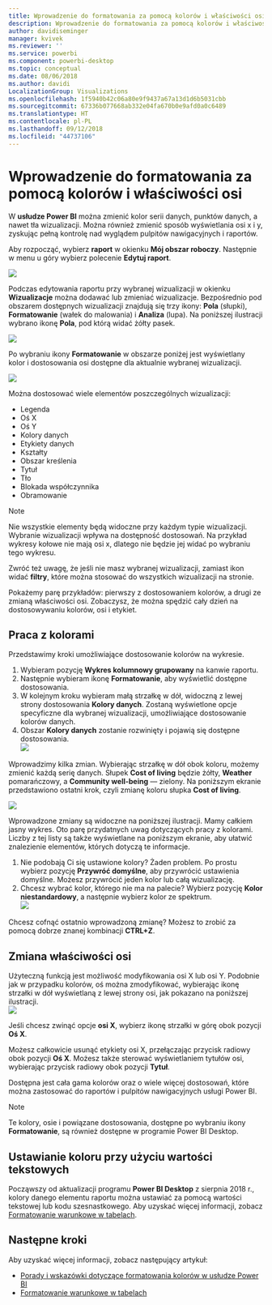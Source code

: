 ```yaml
---
title: Wprowadzenie do formatowania za pomocą kolorów i właściwości osi
description: Wprowadzenie do formatowania za pomocą kolorów i właściwości osi
author: davidiseminger
manager: kvivek
ms.reviewer: ''
ms.service: powerbi
ms.component: powerbi-desktop
ms.topic: conceptual
ms.date: 08/06/2018
ms.author: davidi
LocalizationGroup: Visualizations
ms.openlocfilehash: 1f5940b42c06a80e9f9437a67a13d1d6b5031cbb
ms.sourcegitcommit: 67336b077668ab332e04fa670b0e9afd0a0c6489
ms.translationtype: HT
ms.contentlocale: pl-PL
ms.lasthandoff: 09/12/2018
ms.locfileid: "44737106"
---
```

# <a name="getting-started-with-color-formatting-and-axis-properties"></a>Wprowadzenie do formatowania za pomocą kolorów i właściwości osi
W **usłudze Power BI** można zmienić kolor serii danych, punktów danych, a nawet tła wizualizacji. Można również zmienić sposób wyświetlania osi x i y, zyskując pełną kontrolę nad wyglądem pulpitów nawigacyjnych i raportów.

Aby rozpocząć, wybierz **raport** w okienku **Mój obszar roboczy**. Następnie w menu u góry wybierz polecenie **Edytuj raport**.  

![](media/service-getting-started-with-color-formatting-and-axis-properties/gettingstartedcolor_1a.png)

Podczas edytowania raportu przy wybranej wizualizacji w okienku **Wizualizacje** można dodawać lub zmieniać wizualizacje. Bezpośrednio pod obszarem dostępnych wizualizacji znajdują się trzy ikony: **Pola** (słupki), **Formatowanie** (wałek do malowania) i **Analiza** (lupa). Na poniższej ilustracji wybrano ikonę **Pola**, pod którą widać żółty pasek.

![](media/service-getting-started-with-color-formatting-and-axis-properties/gettingstartedcolor_2a.png)

Po wybraniu ikony **Formatowanie** w obszarze poniżej jest wyświetlany kolor i dostosowania osi dostępne dla aktualnie wybranej wizualizacji.  

![](media/service-getting-started-with-color-formatting-and-axis-properties/gettingstartedcolor_3a.png)

Można dostosować wiele elementów poszczególnych wizualizacji:

* Legenda
* Oś X
* Oś Y
* Kolory danych
* Etykiety danych
* Kształty
* Obszar kreślenia
* Tytuł
* Tło
* Blokada współczynnika
* Obramowanie

> [!NOTE]
>  
> Nie wszystkie elementy będą widoczne przy każdym typie wizualizacji. Wybranie wizualizacji wpływa na dostępność dostosowań. Na przykład wykresy kołowe nie mają osi x, dlatego nie będzie jej widać po wybraniu tego wykresu.

Zwróć też uwagę, że jeśli nie masz wybranej wizualizacji, zamiast ikon widać **filtry**, które można stosować do wszystkich wizualizacji na stronie.

Pokażemy parę przykładów: pierwszy z dostosowaniem kolorów, a drugi ze zmianą właściwości osi. Zobaczysz, że można spędzić cały dzień na dostosowywaniu kolorów, osi i etykiet.

## <a name="working-with-colors"></a>Praca z kolorami

Przedstawimy kroki umożliwiające dostosowanie kolorów na wykresie.

1. Wybieram pozycję **Wykres kolumnowy grupowany** na kanwie raportu.
2. Następnie wybieram ikonę **Formatowanie**, aby wyświetlić dostępne dostosowania.
3. W kolejnym kroku wybieram małą strzałkę w dół, widoczną z lewej strony dostosowania **Kolory danych**. Zostaną wyświetlone opcje specyficzne dla wybranej wizualizacji, umożliwiające dostosowanie kolorów danych.
4. Obszar **Kolory danych** zostanie rozwinięty i pojawią się dostępne dostosowania.  
   ![](media/service-getting-started-with-color-formatting-and-axis-properties/gettingstartedcolor_4a.png)

Wprowadzimy kilka zmian. Wybierając strzałkę w dół obok koloru, możemy zmienić każdą serię danych. Słupek **Cost of living** będzie żółty, **Weather** pomarańczowy, a **Community well-being** — zielony. Na poniższym ekranie przedstawiono ostatni krok, czyli zmianę koloru słupka **Cost of living**.  

![](media/service-getting-started-with-color-formatting-and-axis-properties/gettingstartedcolor_5a.png)

Wprowadzone zmiany są widoczne na poniższej ilustracji. Mamy całkiem jasny wykres. Oto parę przydatnych uwag dotyczących pracy z kolorami. Liczby z tej listy są także wyświetlane na poniższym ekranie, aby ułatwić znalezienie elementów, których dotyczą te informacje.

1. Nie podobają Ci się ustawione kolory? Żaden problem. Po prostu wybierz pozycję **Przywróć domyślne**, aby przywrócić ustawienia domyślne. Możesz przywrócić jeden kolor lub całą wizualizację.
2. Chcesz wybrać kolor, którego nie ma na palecie? Wybierz pozycję **Kolor niestandardowy**, a następnie wybierz kolor ze spektrum.  
   ![](media/service-getting-started-with-color-formatting-and-axis-properties/gettingstartedcolor_6a.png)

Chcesz cofnąć ostatnio wprowadzoną zmianę? Możesz to zrobić za pomocą dobrze znanej kombinacji **CTRL+Z**.

## <a name="changing-axis-properties"></a>Zmiana właściwości osi

Użyteczną funkcją jest możliwość modyfikowania osi X lub osi Y. Podobnie jak w przypadku kolorów, oś można zmodyfikować, wybierając ikonę strzałki w dół wyświetlaną z lewej strony osi, jak pokazano na poniższej ilustracji.  
![](media/service-getting-started-with-color-formatting-and-axis-properties/gettingstartedcolor_7a.png)

Jeśli chcesz zwinąć opcje **osi X**, wybierz ikonę strzałki w górę obok pozycji **Oś X**.

Możesz całkowicie usunąć etykiety osi X, przełączając przycisk radiowy obok pozycji **Oś X**. Możesz także sterować wyświetlaniem tytułów osi, wybierając przycisk radiowy obok pozycji **Tytuł**.  

Dostępna jest cała gama kolorów oraz o wiele więcej dostosowań, które można zastosować do raportów i pulpitów nawigacyjnych usługi Power BI.

> [!NOTE]
>  
> Te kolory, osie i powiązane dostosowania, dostępne po wybraniu ikony **Formatowanie**, są również dostępne w programie Power BI Desktop.

## <a name="setting-color-from-text-values"></a>Ustawianie koloru przy użyciu wartości tekstowych

Począwszy od aktualizacji programu **Power BI Desktop** z sierpnia 2018 r., kolory danego elementu raportu można ustawiać za pomocą wartości tekstowej lub kodu szesnastkowego. Aby uzyskać więcej informacji, zobacz [Formatowanie warunkowe w tabelach](../desktop-conditional-table-formatting.md).


## <a name="next-steps"></a>Następne kroki
Aby uzyskać więcej informacji, zobacz następujący artykuł:  

* [Porady i wskazówki dotyczące formatowania kolorów w usłudze Power BI](service-tips-and-tricks-for-color-formatting.md)  
* [Formatowanie warunkowe w tabelach](../desktop-conditional-table-formatting.md)

